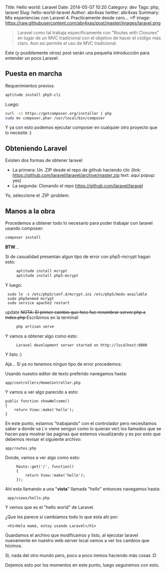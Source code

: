 Title: Hello world: Laravel
Date: 2014-05-07 10:20
Category: dev
Tags: php, laravel
Slug: hello-world-laravel
Author: abr4xas
twitter: abr4xas
Summary: Mis experiencias con Laravel 4. Practicamente desde cero... =P
image: https://raw.githubusercontent.com/abr4xas/post/master/images/laravel.png

 > Laravel como tal trabaja especificamente con "Routes with Closures" en lugar de un MVC tradicional con el objetivo de hacer el código más claro. Aun así permite el uso de MVC tradicional.

Este (y posiblemente otros) post serán una pequeña introducción para entender un poco Laravel.

## Puesta en marcha
Requerimientos previos:
```bash
aptitude install php5-cli
```
Luego:
```bash
curl -sS https://getcomposer.org/installer | php
sudo mv composer.phar /usr/local/bin/composer
```
Y ya con esto podemos ejecutar composer en cualquier otro proyecto que lo necesite :)

## Obteniendo Laravel

Existen dos formas de obtener laravel

 * La primera: Un .ZIP desde el repo de github haciendo clic (link: https://github.com/laravel/laravel/archive/master.zip text: aquí popup: yes)
 * La segunda: Clonando el repo https://github.com/laravel/laravel

Yo, seleccione el .ZIP :problem:

## Manos a la obra

Procedemos a obtener todo lo necesario para poder trabajar con laravel usando composer:
```bash
composer install
```
**BTW**...

Si de casualidad presentan algun tipo de error con php5-mcrypt hagan esto:

```bash
     aptitude install mcrypt
     aptitude install php5-mcrypt
```

Y luego:

     sudo ln -s /etc/php5/conf.d/mcrypt.ini /etc/php5/mods-available
     sudo php5enmod mcrypt
     sudo service apache2 restart

update
<strike>NOTA: El primer cambio que hice fue renombrar server.php a index.php </strike>
Escribimos en la terminal: 

```bash
     php artisan serve
```

Y vamos a obtener algo como esto:

```bash
     Laravel development server started on http://localhost:8000
```

Y listo :)

Ajá... Si ya no tenemos ningun tipo de error procedemos:

Usando nuestro editor de texto preferido navegamos hasta:

```
app/controllers/HomeController.php
```

Y vamos a ver algo parecido a esto:

```
public function showWelcome()
{
    return View::make('hello');
}
```     
En este punto, estamos "trabajando" con el controlador pero necesitamos saber a donde va ( o viene sengun como lo quieran ver) los llamados que se hacen para mostrar las paginas que estemos visualizando y es por esto que debemos revisar el siguiente archivo:

```
app/routes.php
```
Donde, vamos a ver algo como esto:

```
     Route::get('/', function()
     {
         return View::make('hello');
     });
```
Ahí esta llamando a una "**vista**" llamada "*hello*" entonces navegamos hasta:

     app/views/hello.php

Y vemos que es el "hello world" de Laravel.

¿Que les parece si cambiamos todo lo que esta ahí por:

     <h1>Hola mamá, estoy usando Laravel</h1>

Guardamos el archivo que modificamos y listo, al ejecutar laravel nuevamente en nuestro web server local vamos a ver los cambios que hicimos.

Si, nada del otro mundo pero, poco a poco iremos haciendo más cosas :D

Dejemos esto por los momentos en este punto, luego seguiremos con esto.